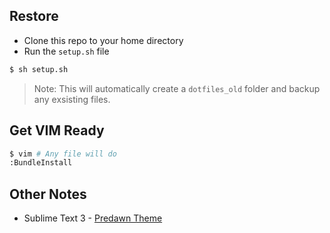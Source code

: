 ## Restore

* Clone this repo to your home directory
* Run the `setup.sh` file

```sh
$ sh setup.sh
```

> Note: This will automatically create a `dotfiles_old` folder and backup any exsisting files.


## Get VIM Ready

```sh
$ vim # Any file will do
:BundleInstall
```


## Other Notes

* Sublime Text 3 - [Predawn Theme](https://github.com/jamiewilson/predawn)
